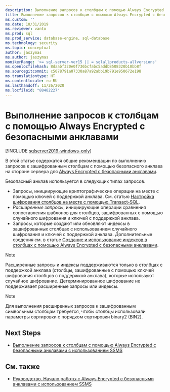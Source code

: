 ```yaml
---
description: Выполнение запросов к столбцам с помощью Always Encrypted с безопасными анклавами
title: Выполнение запросов к столбцам с помощью Always Encrypted с безопасными анклавами | Документация Майкрософт
ms.custom: ''
ms.date: 10/31/2019
ms.reviewer: vanto
ms.prod: sql
ms.prod_service: database-engine, sql-database
ms.technology: security
ms.topic: conceptual
author: jaszymas
ms.author: jaszymas
monikerRange: '>= sql-server-ver15 || = sqlallproducts-allversions'
ms.openlocfilehash: 8daabf320e0f736bcfabc5addb8508320b10bb8f
ms.sourcegitcommit: c5078791a07330a87a92abb19b791e950672e198
ms.translationtype: HT
ms.contentlocale: ru-RU
ms.lasthandoff: 11/26/2020
ms.locfileid: "88482227"
---
```

# <a name="query-columns-using-always-encrypted-with-secure-enclaves"></a>Выполнение запросов к столбцам с помощью Always Encrypted с безопасными анклавами
[!INCLUDE [sqlserver2019-windows-only](../../../includes/applies-to-version/sqlserver2019-windows-only.md)]

В этой статье содержатся общие рекомендации по выполнению запросов к зашифрованным столбцам с помощью безопасного анклава на стороне сервера для [Always Encrypted с безопасными анклавами](always-encrypted-enclaves.md). 

Безопасный анклав используется в следующих типах запросов.
- Запросы, инициирующие криптографические операции на месте с помощью ключей с поддержкой анклава. См. статью [Настройка шифрования столбцов на месте с помощью Transact-SQL](always-encrypted-enclaves-configure-encryption-tsql.md).
- *Расширенные запросы*, инициирующие операции сравнения сопоставления шаблонов для столбцов, зашифрованных с помощью случайного шифрования и ключей с поддержкой анклава.
- Запросы, которые создают или обновляют индексы в зашифрованных столбцах с использованием случайного шифрования и ключей с поддержкой анклава. Дополнительные сведения см. в статье [Создание и использование индексов в столбцах с помощью Always Encrypted с безопасными анклавами](always-encrypted-enclaves-create-use-indexes.md).

> [!NOTE]
> Расширенные запросы и индексы поддерживаются только в столбцах с поддержкой анклава (столбцы, зашифрованные с помощью ключей шифрования столбцов с поддержкой анклава), которые используют случайное шифрование. Детерминированное шифрование не поддерживает расширенные запросы или индексы.

> [!NOTE]
> Для выполнения расширенных запросов к зашифрованным символьным столбцам требуется, чтобы столбцы использовали параметры сортировки с порядком сортировки binary2 (BIN2). 


## <a name="next-steps"></a>Next Steps
- [Выполнение запросов к столбцам с помощью Always Encrypted с безопасными анклавами с использованием SSMS](always-encrypted-enclaves-query-columns-ssms.md)

## <a name="see-also"></a>См. также
- [Руководство. Начало работы с Always Encrypted с безопасными анклавами с использованием SSMS](../tutorial-getting-started-with-always-encrypted-enclaves.md)

